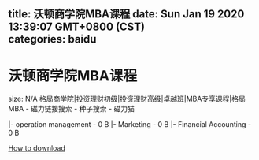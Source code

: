 
title: 沃顿商学院MBA课程
date: Sun Jan 19 2020 13:39:07 GMT+0800 (CST)    
categories: baidu
---

# 沃顿商学院MBA课程
size: N/A
 格局商学院|投资理财初级|投资理财高级|卓越班|MBA专享课程|格局MBA - 磁力链接搜索 - 种子搜索 - 磁力猫
 
|- operation management - 0 B
|- Marketing - 0 B
|- Financial Accounting - 0 B

[How to download](https://bpcam.bemobtrk.com/go/2ceec3aa-1ca2-46d6-b9ff-aaa5c184517c?jno=2899)